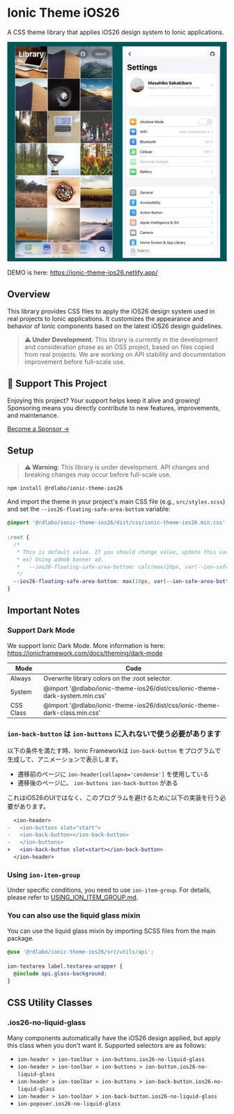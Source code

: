 # Ionic Theme iOS26

A CSS theme library that applies iOS26 design system to Ionic applications.

![](screenshots/ios26.png)

DEMO is here: https://ionic-theme-ios26.netlify.app/

## Overview

This library provides CSS files to apply the iOS26 design system used in real projects to Ionic applications. It customizes the appearance and behavior of Ionic components based on the latest iOS26 design guidelines.

> **⚠️ Under Development**: This library is currently in the development and consideration phase as an OSS project, based on files copied from real projects. We are working on API stability and documentation improvement before full-scale use.

## 💖 Support This Project

Enjoying this project? Your support helps keep it alive and growing!  
Sponsoring means you directly contribute to new features, improvements, and maintenance.

[Become a Sponsor →](https://github.com/sponsors/rdlabo)

## Setup

> **⚠️ Warning**: This library is under development. API changes and breaking changes may occur before full-scale use.

```bash
npm install @rdlabo/ionic-theme-ios26
```

And import the theme in your project's main CSS file (e.g., `src/styles.scss`) and set the `--ios26-floating-safe-area-bottom` variable:

```scss
@import '@rdlabo/ionic-theme-ios26/dist/css/ionic-theme-ios26.min.css';

:root {
  /*
   * This is default value. If you should change value, update this variable.
   * ex) Using admob banner ad.
   *   --ios26-floating-safe-area-bottom: calc(max(10px, var(--ion-safe-area-bottom, 0px)) + var(--admob-safe-area, 0px));
   */
  --ios26-floating-safe-area-bottom: max(10px, var(--ion-safe-area-bottom, 0px));
}
```

## Important Notes

### Support Dark Mode

We support Ionic Dark Mode. More information is here: https://ionicframework.com/docs/theming/dark-mode

| Mode      | Code                                                                         |
|-----------|------------------------------------------------------------------------------|
| Always    | Overwrite library colors on the :root selector.                              |
| System    | @import '@rdlabo/ionic-theme-ios26/dist/css/ionic-theme-dark-system.min.css' |
| CSS Class | @import '@rdlabo/ionic-theme-ios26/dist/css/ionic-theme-dark-class.min.css'  |

### `ion-back-button` は `ion-buttons` に入れないで使う必要があります

以下の条件を満たす時、Ionic Frameworkは `ion-back-button` をプログラムで生成して、アニメーションで表示します。

- 遷移前のページに `ion-header[collapse='condense']` を使用している
- 遷移後のページに、 `ion-buttons ion-back-button` がある

これはiOS26のUIではなく、このプログラムを避けるために以下の実装を行う必要があります。

```diff
  <ion-header>
-   <ion-buttons slot="start">
-   <ion-back-button></ion-back-button>
-   </ion-buttons>
+   <ion-back-button slot=start></ion-back-button>
  </ion-header>
```

### Using `ion-item-group`

Under specific conditions, you need to use `ion-item-group`. For details, please refer to [USING_ION_ITEM_GROUP.md](./USING_ION_ITEM_GROUP.md).

### You can also use the liquid glass mixin

You can use the liquid glass mixin by importing SCSS files from the main package.

```scss
@use '@rdlabo/ionic-theme-ios26/src/utils/api';

ion-textarea label.textarea-wrapper {
  @include api.glass-background;
}
```

## CSS Utility Classes

### .ios26-no-liquid-glass

Many components automatically have the iOS26 design applied, but apply this class when you don't want it. Supported selectors are as follows:

- `ion-header > ion-toolbar > ion-buttons.ios26-no-liquid-glass`
- `ion-header > ion-toolbar > ion-buttons > ion-button.ios26-no-liquid-glass`
- `ion-header > ion-toolbar > ion-buttons > ion-back-button.ios26-no-liquid-glass`
- `ion-header > ion-toolbar > ion-back-button.ios26-no-liquid-glass`
- `ion-popover.ios26-no-liquid-glass`

